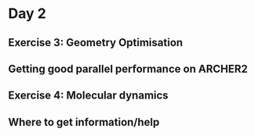 # Day 2

## Exercise 3: Geometry Optimisation

## Getting good parallel performance on ARCHER2

## Exercise 4: Molecular dynamics

## Where to get information/help